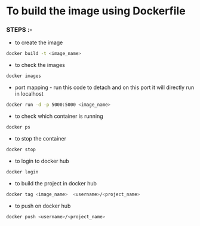 
# To build the image using Dockerfile

### STEPS :-

- to create the image 

```bash
docker build -t <image_name>
```

- to check the images

```bash
docker images
```

- port mapping - run this code to detach and on this port it will directly run in localhost

```bash 
docker run -d -p 5000:5000 <image_name>
```

- to check which container is running

```bash
docker ps
```

- to stop the container 

```bash 
docker stop 
```

- to login to docker hub
```bash
docker login
```

- to build the project in docker hub
```bash
docker tag <image_name>  <username>/<project_name>
```

- to push on docker hub
```bash
docker push <username>/<project_name>
```